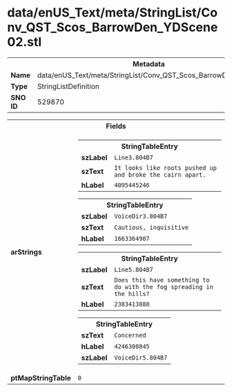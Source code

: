 <h1>data/enUS_Text/meta/StringList/Conv_QST_Scos_BarrowDen_YDScene02.stl</h1><table><tr><th colspan="100%">Metadata</th></tr><tr><td><b>Name</b></td><td>data/enUS_Text/meta/StringList/Conv_QST_Scos_BarrowDen_YDScene02.stl</td></tr><tr><td><b>Type</b></td><td>StringListDefinition</td></tr><tr><td><b>SNO ID</b></td><td>529870</td></tr></table>

<table><tr><th colspan="100%">Fields</th></tr><tr><td><b>arStrings</b></td><td><table><tr><th colspan="100%">StringTableEntry</th></tr><tr><td><b>szLabel</b></td><td><code>Line3.804B7</code></td></tr><tr><td><b>szText</b></td><td><code>It looks like roots pushed up and broke the cairn apart.</code></td></tr><tr><td><b>hLabel</b></td><td><code>4095445246</code></td></tr></table>


<table><tr><th colspan="100%">StringTableEntry</th></tr><tr><td><b>szLabel</b></td><td><code>VoiceDir3.804B7</code></td></tr><tr><td><b>szText</b></td><td><code>Cautious, inquisitive</code></td></tr><tr><td><b>hLabel</b></td><td><code>1663364907</code></td></tr></table>


<table><tr><th colspan="100%">StringTableEntry</th></tr><tr><td><b>szLabel</b></td><td><code>Line5.804B7</code></td></tr><tr><td><b>szText</b></td><td><code>Does this have something to do with the fog spreading in the hills?</code></td></tr><tr><td><b>hLabel</b></td><td><code>2383413888</code></td></tr></table>


<table><tr><th colspan="100%">StringTableEntry</th></tr><tr><td><b>szText</b></td><td><code>Concerned</code></td></tr><tr><td><b>hLabel</b></td><td><code>4246300845</code></td></tr><tr><td><b>szLabel</b></td><td><code>VoiceDir5.804B7</code></td></tr></table>


</td></tr><tr><td><b>ptMapStringTable</b></td><td><code>0</code></td></tr></table>

